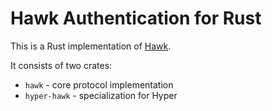 Hawk Authentication for Rust
============================

This is a Rust implementation of [Hawk](https://github.com/hueniverse/hawk).

It consists of two crates:

 * `hawk` - core protocol implementation
 * `hyper-hawk` - specialization for Hyper
